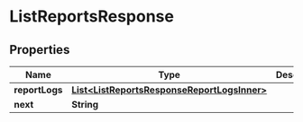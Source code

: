 

# ListReportsResponse


## Properties

| Name | Type | Description | Notes |
|------------ | ------------- | ------------- | -------------|
|**reportLogs** | [**List&lt;ListReportsResponseReportLogsInner&gt;**](ListReportsResponseReportLogsInner.md) |  |  [optional] |
|**next** | **String** |  |  [optional] |



